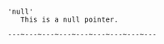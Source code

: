 <div class="mw-parser-output"><p><br />
<span id="null"></span>
</p>
<pre>'null'
   This is a null pointer.
</pre>
<pre>---~---~---~---~---~---~---~---~---
</pre></div>